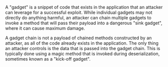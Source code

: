 A "gadget" is a snippet of code that exists in the application that an attacker can leverage for a successful exploit. While individual gadgets may not directly do anything harmful, an attacker can chain multiple gadgets to invoke a method that will pass their payload into a dangerous "sink gadget", where it can cause maximum damage.

A gadget chain is not a payload of chained methods constructed by an attacker, as all of the code already exists in the application. The only thing an attacker controls is the data that is passed into the gadget chain. This is typically done using a magic method that is invoked during deserialization, sometimes known as a "kick-off gadget".
